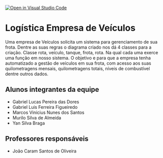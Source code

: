 [![Open in Visual Studio Code](https://classroom.github.com/assets/open-in-vscode-718a45dd9cf7e7f842a935f5ebbe5719a5e09af4491e668f4dbf3b35d5cca122.svg)](https://classroom.github.com/online_ide?assignment_repo_id=12014603&assignment_repo_type=AssignmentRepo)

# Logística Empresa de Veículos
Uma empresa de Veículos solicita um sistema para gerenciamento de sua frota. Dentre as suas regras o diagrama criado nos dá 4 classes para a criação. Classe rota, veículo, tanque, frota, rota. Na qual cada uma exerce uma função em nosso sistema. O objetivo e para que a empresa tenha automatizado a gestão de veículos em sua frota, com acesso aos suas quilometragens mensais, quilometragens totais, níveis de combustível dentre outros dados. 

## Alunos integrantes da equipe

* Gabriel Lucas Pereira das Dores
* Gabriel Luis Ferreira Figueiredo	
* Marcos Vinicius Nunes dos Santos
* Murilo Silva de Almeida
* Yan Silva Braga

## Professores responsáveis

* João Caram Santos de Oliveira

